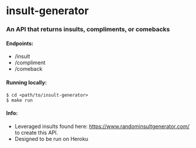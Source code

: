 # insult-generator

### An API that returns insults, compliments, or comebacks

#### Endpoints:
- /insult
- /compliment 
- /comeback

#### Running locally:
```
$ cd <path/to/insult-generator>
$ make run
```


#### Info:
- Leveraged insults found here: https://www.randominsultgenerator.com/ to create this API.
- Designed to be run on Heroku
